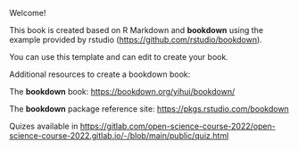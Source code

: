 Welcome! 

This book is created based on R Markdown and **bookdown** using the example provided by rstudio (https://github.com/rstudio/bookdown). 

You can use this template and can edit to create your book. 


Additional resources to create a bookdown book:

The **bookdown** book: https://bookdown.org/yihui/bookdown/

The **bookdown** package reference site: https://pkgs.rstudio.com/bookdown

Quizes available in https://gitlab.com/open-science-course-2022/open-science-course-2022.gitlab.io/-/blob/main/public/quiz.html